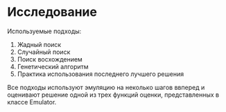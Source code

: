 # Исследование

Используемые подходы:
1. Жадный поиск
2. Случайный поиск
3. Поиск восхождением
4. Генетический алгоритм
5. Практика использования последнего лучшего решения

Все подходы используют эмуляцию на неколько шагов ввперед и оценивают решение одной из трех функций оценки, представленных в классе Emulator.
